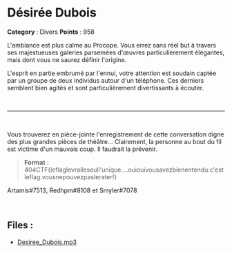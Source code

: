 # Désirée Dubois

**Category** : Divers
**Points** : 958

L'ambiance est plus calme au Procope. Vous errez sans réel but à travers ses majestueuses galeries parsemées d'œuvres particulièrement élégantes, mais dont vous ne saurez définir l'origine.

L'esprit en partie embrumé par l'ennui, votre attention est soudain captée par un groupe de deux individus autour d'un téléphone. Ces derniers semblent bien agités et sont particulièrement divertissants à écouter.

<p class="space">&nbsp;</p>

***

<p class="space">&nbsp;</p>

Vous trouverez en pièce-jointe l'enregistrement de cette conversation digne des plus grandes pièces de théâtre... Clairement, la personne au bout du fil est victime d'un mauvais coup. Il faudrait la prévenir.

> **Format** : 404CTF{leflaglevraileseull'unique....ouiouivousavezbienentendu:c'estleflag.vousnepouvezpaslerater!} 

<div class="author">Artamis#7513, Redhpm#8108 et Smyler#7078</div>

<p class="space">&nbsp;</p>


## Files : 
 - [Desiree_Dubois.mp3](./Desiree_Dubois.mp3)


